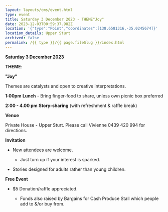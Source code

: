 ```yaml
---
layout: layouts/cms/event.html
type: event
title: Saturday 3 December 2023 - THEME"Joy"
date: 2023-12-03T00:59:37.982Z
location: '{"type":"Point","coordinates":[138.6581316,-35.0245674]}'
location_details: Upper Sturt
archived: false
permalink: /{{ type }}/{{ page.fileSlug }}/index.html
---
```

 **Saturday 3 December 2023**

**THEME**:

**"Joy"**

Themes are catalysts and open to creative interpretations.   

**1:00pm**  **Lunch** - Bring finger-food to share, unless own picnic box preferred

**2:00 - 4.00 pm**    **Story-sharing** (with refreshment & raffle break) 

**Venue**

Private House - Upper Sturt. Please call Vivienne 0439 420 994 for directions.

**Invitation**  

* New attendees are welcome. 

  * Just turn up if your interest is sparked.
* Stories designed for adults rather than young children. 

**Free Event**   

* $5 Donation/raffle appreciated.

  * Funds also raised by Bargains for Cash Produce Stall which people add to &/or buy from.